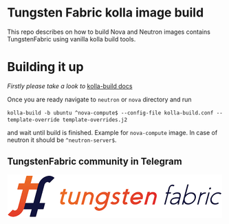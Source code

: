 # Tungsten Fabric kolla image build
This repo describes on how to build Nova and Neutron images contains TungstenFabric using vanilla kolla build tools.

# Building it up
_Firstly please take a look to_ [kolla-build docs](https://docs.openstack.org/kolla/latest/admin/image-building.html)

Once you are ready navigate to `neutron` or `nova` directory and run
```console
kolla-build -b ubuntu ^nova-compute$ --config-file kolla-build.conf --template-override template-overrides.j2
```
and wait until build is finished. Example for `nova-compute` image. In case of neutron it should be `^neutron-server$`.

## TungstenFabric community in Telegram
[![TungstenFabric Telegram Community](tf_logo.png)](https://t.me/tungstenfabric_ru)